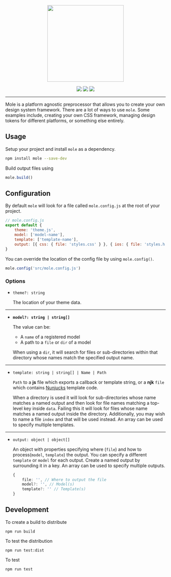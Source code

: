 <p align="center"><img src="logo.png" width="240"></p>

<p align="center">
    <a href="https://www.npmjs.com/package/mole"><img src="https://img.shields.io/npm/v/mole.svg"></a>
    <a href="https://travis-ci.org/limitlessloop/mole"><img src="https://img.shields.io/travis/limitlessloop/mole.svg"></a>
    <a href="https://discord.gg/BDEvF8m"><img src="https://img.shields.io/discord/617327499554193445"></a>    
</p>

<hr />

Mole is a platform agnostic preprocessor that allows you to create your own design system framework. There are a lot of ways to use `mole`. Some examples include, creating your own CSS framework, managing design tokens for different platforms, or something else entirely.

## Usage

Setup your project and install `mole` as a dependency.

```bash
npm install mole --save-dev
```

Build output files using

```js
mole.build()
```

## Configuration

By default `mole` will look for a file called `mole.config.js` at the root of your project.

```js
// mole.config.js
export default {
	theme: 'theme.js',
	model: ['model-name'],
	template: ['template-name'],
	output: [{ css: { file: 'styles.css' } }, { ios: { file: 'styles.h' } }, { android: { file: 'styles.xml' } }],
}
```

You can override the location of the config file by using `mole.config()`.

```js
mole.config('src/mole.config.js')
```

### Options

-   `theme?: string`

    The location of your theme data.

---

-   **`model?: string | string[]`**

    The value can be:

    -   A `name` of a registered model
    -   A path to a `file` or `dir` of a model

    When using a `dir`, it will search for files or sub-directories within that directory whose names match the specified output name.

---

-   `template: string | string[] | Name | Path`

    `Path` to a **js** file which exports a callback or template string, or a **njk** `file` which contains [Nunjucks](https://mozilla.github.io/nunjucks/) template code.

    When a directory is used it will look for sub-directories whose name matches a named output and then look for file names matching a top-level key inside `data`. Failing this it will look for files whose name matches a named output inside the directory. Additionally, you may wish to name a file `index` and that will be used instead. An array can be used to specify multiple templates.

---

-   `output: object | object[]`

    An object with properties specifying where (`file`) and how to process(`model`, `template`) the output. You can specify a different `template` or `model` for each output. Create a named output by surrounding it in a key. An array can be used to specify multiple outputs.

    ```ts
    {
        file: '', // Where to output the file
        model?: '', // Model(s)
        template?: '' // Template(s)
    }
    ```

## Development

To create a build to distribute

```shell
npm run build
```

To test the distribution

```shell
npm run test:dist
```

To test

```shell
npm run test
```
